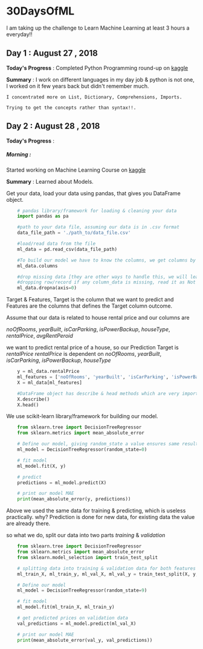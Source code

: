 # 30DaysOfML
I am taking up the challenge to Learn Machine Learning at least 3 hours a everyday!!

## Day 1 : August 27 , 2018
 
**Today's Progress** : Completed Python Programming round-up on [kaggle](https://www.kaggle.com/learn/python)

**Summary** : 
    I work on different languages in my day job & python is not one, I worked on it few years back but didn't remember much.

    I concentrated more on List, Dictionary, Comprehensions, Imports.

    Trying to get the concepts rather than syntax!!.

## Day 2 : August 28 , 2018

**Today's Progress** : 
##### Morning :
Started working on Machine Learning Course on [kaggle](https://www.kaggle.com/learn/machine-learning)

        
**Summary** : Learned about Models.
    
Get your data, load your data using pandas, that gives you DataFrame object.
    
```python
    # pandas library/framework for loading & cleaning your data
    import pandas as pa

    #path to your data file, assuming our data is in .csv format
    data_file_path = './path_to/data_file.csv'

    #load/read data from the file
    ml_data = pd.read_csv(data_file_path)

    #To build our model we have to know the columns, we get columns by using columns property
    ml_data.columns

    #drop missing data [they are other ways to handle this, we will learn it later]
    #dropping row/record if any column_data is missing, read it as Not Available (na)
    ml_data.dropna(axis=0)
```

Target & Features, Target is the column that we want to predict and Features are the columns that defines the Target column outcome.

Assume that our data is related to house rental price and our columns are 

*noOfRooms*, *yearBuilt*, *isCarParking*, *isPowerBackup*, *houseType*, *rentalPrice*, *avgRentPeroid*

we want to predict rental price of a house, so our Prediction Target is *rentalPrice*
*rentalPrice* is dependent on *noOfRooms*, *yearBuilt*, *isCarParking*, *isPowerBackup*, *houseType*

```python
    y = ml_data.rentalPrice
    ml_features = ['noOfRooms', 'yearBuilt', 'isCarParking', 'isPowerBackup', 'houseType']
    X = ml_data[ml_features]

    #DataFrame object has describe & head methods which are very important to look into our data.
    X.describe()
    X.head()
```
    
We use scikit-learn library/framework for building our model.

```python
    from sklearn.tree import DecisionTreeRegressor
    from sklearn.metrics import mean_absolute_error

    # Define our model, giving random_state a value ensures same results on each run.
    ml_model = DecisionTreeRegressor(random_state=0)

    # fit model
    ml_model.fit(X, y)

    # predict
    predictions = ml_model.predict(X)

    # print our model MAE 
    print(mean_absolute_error(y, predictions))
```

Above we used the same data for training & predicting, which is useless practically. why?
Prediction is done for new data, for existing data the value are already there.

so what we do, split our data into two parts *training* & *validation*
```python
    from sklearn.tree import DecisionTreeRegressor
    from sklearn.metrics import mean_absolute_error
    from sklearn.model_selection import train_test_split

    # splitting data into training & validation data for both features & target
    ml_train_X, ml_train_y, ml_val_X, ml_val_y = train_test_split(X, y, random_state=9)

    # Define our model
    ml_model = DecisionTreeRegressor(random_state=9)

    # fit model
    ml_model.fit(ml_train_X, ml_train_y)

    # get predicted prices on validation data
    val_predictions = ml_model.predict(ml_val_X)

    # print our model MAE
    print(mean_absolute_error(val_y, val_predictions))
```